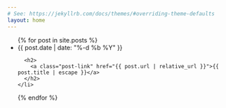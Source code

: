 ```yaml
---
# See: https://jekyllrb.com/docs/themes/#overriding-theme-defaults
layout: home
---
```



<ul class="post-list">
  {% for post in site.posts %}
    <li>
      <span class="post-meta">{{ post.date | date: "%-d %b %Y" }}</span>

      <h2>
        <a class="post-link" href="{{ post.url | relative_url }}">{{ post.title | escape }}</a>
      </h2>
    </li>
  {% endfor %}
</ul>
